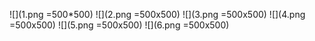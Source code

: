 ![](1.png =500*500)
![](2.png =500x500)
![](3.png =500x500)
![](4.png =500x500)
![](5.png =500x500)
![](6.png =500x500)
